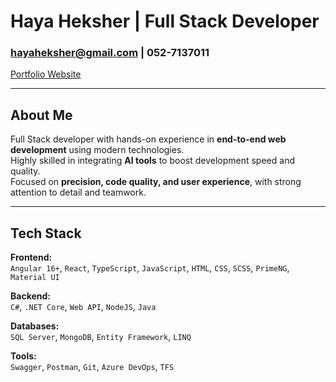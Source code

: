 # Haya Heksher | Full Stack Developer

###  hayaheksher@gmail.com |  052-7137011  
 [Portfolio Website](https://portfolio-two-lime-se081hzasl.vercel.app/)  

---

##  About Me

Full Stack developer with hands-on experience in **end-to-end web development** using modern technologies.  
Highly skilled in integrating **AI tools** to boost development speed and quality.  
Focused on **precision, code quality, and user experience**, with strong attention to detail and teamwork.

---

##  Tech Stack

**Frontend:**  
`Angular 16+`, `React`, `TypeScript`, `JavaScript`, `HTML`, `CSS`, `SCSS`, `PrimeNG`, `Material UI`

**Backend:**  
`C#`, `.NET Core`, `Web API`, `NodeJS`, `Java`

**Databases:**  
`SQL Server`, `MongoDB`, `Entity Framework`, `LINQ`

**Tools:**  
`Swagger`, `Postman`, `Git`, `Azure DevOps`, `TFS`
